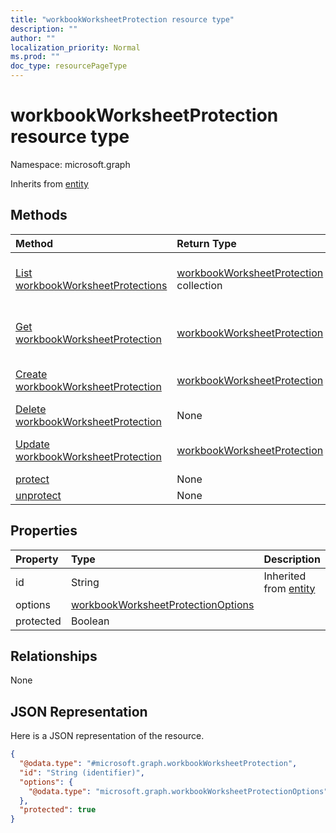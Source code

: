 ```yaml
---
title: "workbookWorksheetProtection resource type"
description: ""
author: ""
localization_priority: Normal
ms.prod: ""
doc_type: resourcePageType
---
```


# workbookWorksheetProtection resource type


Namespace: microsoft.graph




Inherits from [entity](../resources/entity.md)

## Methods
|Method|Return Type|Description|
|:---|:---|:---|
|[List workbookWorksheetProtections](../api/workbookworksheetprotection-list.md)|[workbookWorksheetProtection](../resources/workbookworksheetprotection.md) collection|List properties and relationships of the [workbookWorksheetProtection](../resources/workbookworksheetprotection.md) objects.|
|[Get workbookWorksheetProtection](../api/workbookworksheetprotection-get.md)|[workbookWorksheetProtection](../resources/workbookworksheetprotection.md)|Read properties and relationships of the [workbookWorksheetProtection](../resources/workbookworksheetprotection.md) object.|
|[Create workbookWorksheetProtection](../api/workbookworksheetprotection-create.md)|[workbookWorksheetProtection](../resources/workbookworksheetprotection.md)|Create a new [workbookWorksheetProtection](../resources/workbookworksheetprotection.md) object.|
|[Delete workbookWorksheetProtection](../api/workbookworksheetprotection-delete.md)|None|Deletes a [workbookWorksheetProtection](../resources/workbookworksheetprotection.md).|
|[Update workbookWorksheetProtection](../api/workbookworksheetprotection-update.md)|[workbookWorksheetProtection](../resources/workbookworksheetprotection.md)|Update the properties of a [workbookWorksheetProtection](../resources/workbookworksheetprotection.md) object.|
|[protect](../api/workbookworksheetprotection-protect.md)|None||
|[unprotect](../api/workbookworksheetprotection-unprotect.md)|None||

## Properties
|Property|Type|Description|
|:---|:---|:---|
|id|String| Inherited from [entity](../resources/entity.md)|
|options|[workbookWorksheetProtectionOptions](../resources/workbookworksheetprotectionoptions.md)||
|protected|Boolean||

## Relationships
None

## JSON Representation
Here is a JSON representation of the resource.
<!-- {
  "blockType": "resource",
  "keyProperty": "id",
  "@odata.type": "microsoft.graph.workbookWorksheetProtection",
  "baseType": "microsoft.graph.entity",
  "openType": false
}
-->
``` json
{
  "@odata.type": "#microsoft.graph.workbookWorksheetProtection",
  "id": "String (identifier)",
  "options": {
    "@odata.type": "microsoft.graph.workbookWorksheetProtectionOptions"
  },
  "protected": true
}
```

